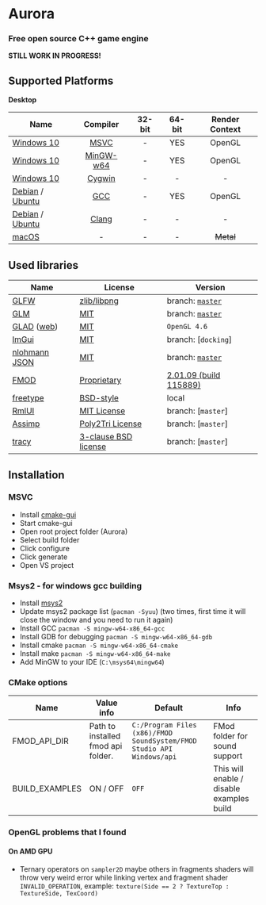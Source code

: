 # Aurora
### Free open source C++ game engine

**STILL WORK IN PROGRESS!**

## Supported Platforms
**Desktop**

| Name | Compiler | 32-bit | 64-bit | Render Context |
|------|:--------:|:------:|:------:|:--------------:|
| [Windows 10](https://en.wikipedia.org/wiki/Windows_10) | [MSVC](https://en.wikipedia.org/wiki/Microsoft_Visual_C%2B%2B) |  - |  YES   | OpenGL |
| [Windows 10](https://en.wikipedia.org/wiki/Windows_10) | [MinGW-w64](http://mingw-w64.org/) |  - |  YES   | OpenGL |
| [Windows 10](https://en.wikipedia.org/wiki/Windows_10) | [Cygwin](https://www.cygwin.com/) |  - |   -    | - |
| [Debian](https://www.debian.org/) / [Ubuntu](https://ubuntu.com/) | [GCC](https://gcc.gnu.org/) | - |  YES   | OpenGL |
| [Debian](https://www.debian.org/) / [Ubuntu](https://ubuntu.com/) | [Clang](https://clang.llvm.org/) | - |   -    | - |
| [macOS](https://en.wikipedia.org/wiki/MacOS) | - | - |   -    | ~~Metal~~ |

## Used libraries
| Name                                                                    | License                                                                                 | Version |
|-------------------------------------------------------------------------|-----------------------------------------------------------------------------------------|---------|
| [GLFW](https://www.glfw.org/)                                           | [zlib/libpng](https://www.glfw.org/license.html)                                        | branch: [`master`](https://github.com/glfw/glfw/tree/master) | 
| [GLM](https://glm.g-truc.net)                                           | [MIT](https://glm.g-truc.net/copying.txt)                                               | branch: [`master`](https://github.com/g-truc/glm/tree/master) |
| [GLAD](https://github.com/Dav1dde/glad) ([web](https://glad.dav1d.de/)) | [MIT](https://github.com/Dav1dde/glad/blob/master/LICENSE)                              | `OpenGL 4.6` |
| [ImGui](https://github.com/ocornut/imgui)                               | [MIT](https://github.com/ocornut/imgui/blob/docking/LICENSE.txt)                        | branch: [`docking`]
| [nlohmann JSON](https://nlohmann.github.io/json/)                       | [MIT](https://github.com/nlohmann/json/blob/master/LICENSE.MIT)                         | branch: [`master`](https://github.com/nlohmann/json/tree/master) |
| [FMOD](https://fmod.com/)                                               | [Proprietary](https://fmod.com/legal)                                                   | [2.01.09 (build 115889)](https://fmod.com/download) |
| [freetype](https://www.freetype.org/)                                   | [BSD-style](https://www.freetype.org/license.html)                                      | local |
| [RmlUI](https://github.com/mikke89/RmlUi)                               | [MIT License](https://github.com/mikke89/RmlUi/blob/master/LICENSE.txt)                 | branch: [`master`] |
| [Assimp](https://github.com/syoyo/tinygltf)                             | [Poly2Tri License](https://github.com/assimp/assimp/blob/master/LICENSE)               | branch: [`master`] |
| [tracy](https://github.com/wolfpld/tracy)                               | [3-clause BSD license](https://github.com/wolfpld/tracy/blob/master/LICENSE)            | branch: [`master`] |

## Installation

### MSVC
 - Install [cmake-gui](https://cmake.org/download/)
 - Start cmake-gui
 - Open root project folder (Aurora)
 - Select build folder
 - Click configure
 - Click generate
 - Open VS project

### Msys2 - for windows gcc building
- Install [msys2](https://www.msys2.org/)
- Update msys2 package list (`pacman -Syuu`) (two times, first time it will close the window and you need to run it again)
- Install GCC `pacman -S mingw-w64-x86_64-gcc`
- Install GDB for debugging `pacman -S mingw-w64-x86_64-gdb`
- Install cmake `pacman -S mingw-w64-x86_64-cmake`
- Install make `pacman -S mingw-w64-x86_64-make`
- Add MinGW to your IDE (`C:\msys64\mingw64`)

### CMake options
| Name | Value info | Default | Info |
|------|---------|---------|---------|
| FMOD_API_DIR | Path to installed fmod api folder. | `C:/Program Files (x86)/FMOD SoundSystem/FMOD Studio API Windows/api` | FMod folder for sound support |
| BUILD_EXAMPLES | ON / OFF | `OFF` | This will enable / disable examples build |

### OpenGL problems that I found

#### On AMD GPU
 - Ternary operators on `sampler2D` maybe others in fragments shaders will throw very weird error while linking vertex and fragment shader `INVALID_OPERATION`, example: `texture(Side == 2 ? TextureTop : TextureSide, TexCoord)`
